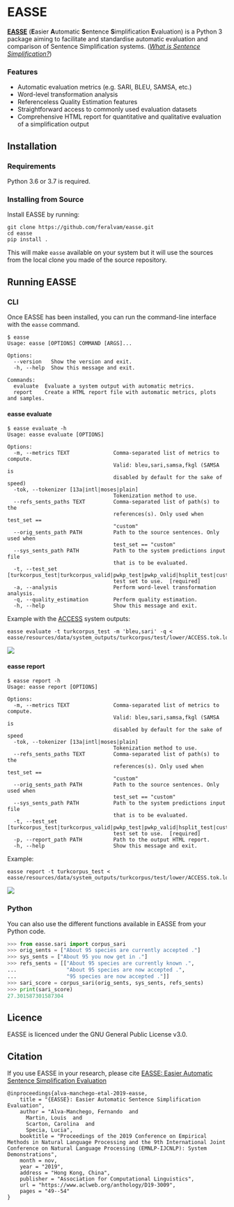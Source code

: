 # EASSE
[**EASSE**](https://www.aclweb.org/anthology/D19-3009/) (**E**asier **A**utomatic **S**entence **S**implification **E**valuation) is a Python 3 package aiming to facilitate and standardise automatic evaluation and comparison of Sentence Simplification systems. ([*What is Sentence Simplification?*](https://www.mitpressjournals.org/doi/full/10.1162/coli_a_00370))

### Features

- Automatic evaluation metrics (e.g. SARI, BLEU, SAMSA, etc.)
- Word-level transformation analysis
- Referenceless Quality Estimation features
- Straightforward access to commonly used evaluation datasets
- Comprehensive HTML report for quantitative and qualitative evaluation of a simplification output

## Installation
### Requirements

Python 3.6 or 3.7 is required.

### Installing from Source

Install EASSE by running:

```
git clone https://github.com/feralvam/easse.git
cd easse
pip install .
```

This will make `easse` available on your system but it will use the sources from the local clone
you made of the source repository.

## Running EASSE

### CLI
Once EASSE has been installed, you can run the command-line interface with the `easse` command.

```
$ easse
Usage: easse [OPTIONS] COMMAND [ARGS]...

Options:
  --version   Show the version and exit.
  -h, --help  Show this message and exit.

Commands:
  evaluate  Evaluate a system output with automatic metrics.
  report    Create a HTML report file with automatic metrics, plots and samples.
```

#### easse evaluate
```
$ easse evaluate -h
Usage: easse evaluate [OPTIONS]

Options:
  -m, --metrics TEXT              Comma-separated list of metrics to compute.
                                  Valid: bleu,sari,samsa,fkgl (SAMSA is
                                  disabled by default for the sake of speed)
  -tok, --tokenizer [13a|intl|moses|plain]
                                  Tokenization method to use.
  --refs_sents_paths TEXT         Comma-separated list of path(s) to the
                                  references(s). Only used when test_set ==
                                  "custom"
  --orig_sents_path PATH          Path to the source sentences. Only used when
                                  test_set == "custom"
  --sys_sents_path PATH           Path to the system predictions input file
                                  that is to be evaluated.
  -t, --test_set [turkcorpus_test|turkcorpus_valid|pwkp_test|pwkp_valid|hsplit_test|custom]
                                  test set to use.  [required]
  -a, --analysis                  Perform word-level transformation analysis.
  -q, --quality_estimation        Perform quality estimation.
  -h, --help                      Show this message and exit.
```
Example with the [ACCESS](https://github.com/facebookresearch/access) system outputs:
```
easse evaluate -t turkcorpus_test -m 'bleu,sari' -q < easse/resources/data/system_outputs/turkcorpus/test/lower/ACCESS.tok.low
```

<img src="https://github.com/feralvam/easse/blob/master/demo/evaluate.gif">

#### easse report
```
$ easse report -h
Usage: easse report [OPTIONS]

Options:
  -m, --metrics TEXT              Comma-separated list of metrics to compute.
                                  Valid: bleu,sari,samsa,fkgl (SAMSA is
                                  disabled by default for the sake of speed
  -tok, --tokenizer [13a|intl|moses|plain]
                                  Tokenization method to use.
  --refs_sents_paths TEXT         Comma-separated list of path(s) to the
                                  references(s). Only used when test_set ==
                                  "custom"
  --orig_sents_path PATH          Path to the source sentences. Only used when
                                  test_set == "custom"
  --sys_sents_path PATH           Path to the system predictions input file
                                  that is to be evaluated.
  -t, --test_set [turkcorpus_test|turkcorpus_valid|pwkp_test|pwkp_valid|hsplit_test|custom]
                                  test set to use.  [required]
  -p, --report_path PATH          Path to the output HTML report.
  -h, --help                      Show this message and exit.
```
Example:
```
easse report -t turkcorpus_test < easse/resources/data/system_outputs/turkcorpus/test/lower/ACCESS.tok.low
```
<img src="https://github.com/feralvam/easse/blob/master/demo/report.gif">

### Python

You can also use the different functions available in EASSE from your Python code.

```python
>>> from easse.sari import corpus_sari
>>> orig_sents = ["About 95 species are currently accepted ."]
>>> sys_sents = ["About 95 you now get in ."]
>>> refs_sents = [["About 95 species are currently known .",
...                "About 95 species are now accepted .",
...                "95 species are now accepted ."]]
>>> sari_score = corpus_sari(orig_sents, sys_sents, refs_sents)
>>> print(sari_score)
27.301587301587304
```

## Licence
EASSE is licenced under the GNU General Public License v3.0.

## Citation

If you use EASSE in your research, please cite [EASSE: Easier Automatic Sentence Simplification Evaluation](https://www.aclweb.org/anthology/D19-3009/)

```
@inproceedings{alva-manchego-etal-2019-easse,
    title = "{EASSE}: Easier Automatic Sentence Simplification Evaluation",
    author = "Alva-Manchego, Fernando  and
      Martin, Louis  and
      Scarton, Carolina  and
      Specia, Lucia",
    booktitle = "Proceedings of the 2019 Conference on Empirical Methods in Natural Language Processing and the 9th International Joint Conference on Natural Language Processing (EMNLP-IJCNLP): System Demonstrations",
    month = nov,
    year = "2019",
    address = "Hong Kong, China",
    publisher = "Association for Computational Linguistics",
    url = "https://www.aclweb.org/anthology/D19-3009",
    pages = "49--54"
}
```
